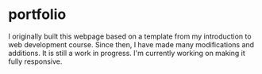 # portfolio
I originally built this webpage based on a template from my introduction to web development course. Since then, I have made many modifications and additions. It is still a work in progress. I'm currently working on making it fully responsive.
